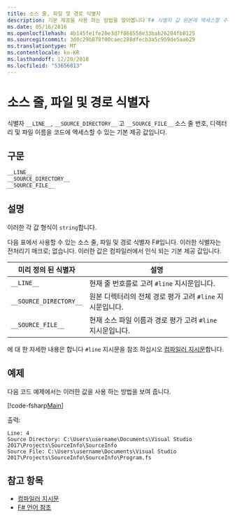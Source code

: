 ```yaml
---
title: 소스 줄, 파일 및 경로 식별자
description: 기본 제공을 사용 하는 방법을 알아봅니다 F# 식별자 값 원본에 액세스할 수 있도록 하는 줄 번호, 디렉터리 및 코드에서 파일 이름입니다.
ms.date: 05/16/2016
ms.openlocfilehash: 4b145fe1fe20e3d7f868558e33bab26204fb0125
ms.sourcegitcommit: 3d0c29b878f00caec288dfecb3a5c959de5aa629
ms.translationtype: MT
ms.contentlocale: ko-KR
ms.lasthandoff: 12/20/2018
ms.locfileid: "53656013"
---
```

# <a name="source-line-file-and-path-identifiers"></a>소스 줄, 파일 및 경로 식별자

식별자 `__LINE__`, `__SOURCE_DIRECTORY__` 고 `__SOURCE_FILE__` 소스 줄 번호, 디렉터리 및 파일 이름을 코드에 액세스할 수 있는 기본 제공 값입니다.

## <a name="syntax"></a>구문

```fsharp
__LINE__
__SOURCE_DIRECTORY__
__SOURCE_FILE__
```

## <a name="remarks"></a>설명

이러한 각 값 형식이 `string`합니다.

다음 표에서 사용할 수 있는 소스 줄, 파일 및 경로 식별자 F#입니다. 이러한 식별자는 전처리기 매크로; 없습니다. 이러한 값은 컴파일러에서 인식 되는 기본 제공 값입니다.

|미리 정의 된 식별자|설명|
|---------------------|-----------|
|`__LINE__`|현재 줄 번호를로 고려 `#line` 지시문입니다.|
|`__SOURCE_DIRECTORY__`|원본 디렉터리의 전체 경로 평가 고려 `#line` 지시문입니다.|
|`__SOURCE_FILE__`|현재 소스 파일 이름과 경로 평가 고려 `#line` 지시문입니다.|

에 대 한 자세한 내용은 합니다 `#line` 지시문을 참조 하십시오 [컴파일러 지시문](compiler-directives.md)합니다.

## <a name="example"></a>예제

다음 코드 예제에서는 이러한 값을 사용 하는 방법을 보여 줍니다.

[!code-fsharp[Main](../../../samples/snippets/fsharp/lang-ref-2/snippet7401.fs)]

출력:

```
Line: 4
Source Directory: C:\Users\username\Documents\Visual Studio 2017\Projects\SourceInfo\SourceInfo
Source File: C:\Users\username\Documents\Visual Studio 2017\Projects\SourceInfo\SourceInfo\Program.fs
```

## <a name="see-also"></a>참고 항목

- [컴파일러 지시문](compiler-directives.md)
- [F# 언어 참조](index.md)
